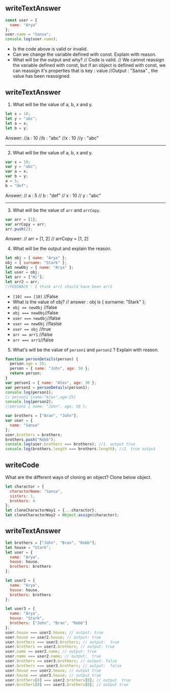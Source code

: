 ## writeTextAnswer

```js
const user = {
  name: "Arya"
};
user.name = "Sansa";
console.log(user.name);
```

- Is the code above is valid or invalid.
- Can we change the variable defined with const. Explain with reason.
- What will be the output and why?
// Code is valid.
// We cannot reassign the variable defined with const, but if an object is defined with const, we can reassign it's properties that is key : value
//Output : "Sansa" , the value has been reassigned.

## writeTextAnswer

1. What will be the value of a, b, x and y.

```js
let x = 10;
let y = "abc";
let a = x;
let b = y;
```

Answer:
//a : 10
//b : "abc"
//x : 10
//y : "abc"

---

2. What will be the value of a, b, x and y.

```js
var x = 10;
var y = "abc";
var a = x;
var b = y;
a = 5;
b = "def";
```

Answer:
// a : 5
// b : "def"
// x : 10
// y : "abc"

---

3. What will be the value of `arr` and `arrCopy`.

```js
var arr = [1];
var arrCopy = arr;
arr.push(2);
```

Answer:
// arr = [1, 2]
// arrCopy = [1, 2]

4. What will be the output and explain the reason.

```js
let obj = { name: "Arya" };
obj = { surname: "Stark" };
let newObj = { name: "Arya" };
let user = obj;
let arr = ["Hi"];
let arr2 = arr;
//FEEDBACK : I think arr2 should have been arr1
```

- `[10] === [10]` //False
- What is the value of obj? // answer : obj is { surname: "Stark" };
- `obj == newObj` //false
- `obj === newObj`//false
- `user === newObj`//false
- `user == newObj` //faslse
- `user == obj` //true
- `arr == arr1` //false
- `arr === arr1`//false

5. What's will be the value of `person1` and `person2` ? Explain with reason.

```js
function personDetails(person) {
  person.age = 25;
  person = { name: "John", age: 50 };
  return person;
}
var person1 = { name: "Alex", age: 30 };
var person2 = personDetails(person1);
console.log(person1);
// person1 {name:"Alex",age:25}
console.log(person2);
//person2 { name: "John", age: 50 };
```

```js
var brothers = ["Bran", "John"];
var user = {
  name: "Sansa"
};
user.brothers = brothers;
brothers.push("Robb");
console.log(user.brothers === brothers); //1. output true
console.log(brothers.length === brothers.length); //2. true output
```

## writeCode

What are the different ways of cloning an object? Clone below object.

```js
let charactor = {
  charactorName: "Sansa",
  sisters: 1,
  brothers: 4
};
let cloneCharactorWay1 = {...charactor};
let cloneCharactorWay2 = Object.assign(charactor);
```

## writeTextAnswer

```js
let brothers = ["John", "Bran", "Robb"];
let house = "Stark";
let user = {
  name: "Arya",
  house: house,
  brothers: brothers
};

let user2 = {
  name: "Arya",
  house: house,
  brothers: brothers
};

let user3 = {
  name: "Arya",
  house: "Stark",
  brothers: ["John", "Bran", "Robb"]
};
user.house === user2.house; // output: true
user.house == user2.house; // output: true
user.brothers === user2.brothers; // output:  true
user.brothers == user2.brothers; // output: true
user.name == user2.name; // output: true
user.name === user2.name; // output:  true
user.brothers == user3.brothers; // output: false
user.brothers === user3.brothers; // output:  false
user.house === user2.house; // output true
user.house === user3.house; // output true
user.brothers[0] === user2.brothers[0]; // output  true
user.brothers[0] === user3.brothers[0]; // output true
```
